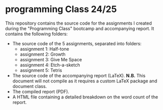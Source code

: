 # programming Class 24/25
This repository contains the source code for the assignments I created during the "Programming Class" bootcamp and accompanying report. 
It contains the following folders:

- The source code of the 5 assignments, separated into folders:
    - assignment 1: Half-tone
    - assignment 2: Growth
    - assignment 3: Give Me Space
    - assignment 4: Etch-a-sketch
    - assignment 5: Tetris
- The source code of the accompanying report (LaTeX). **N.B.** This document will not compile as it requires a custom LaTeX package and document class.
- The compiled report (PDF).
- A HTML file containing a detailed breakdown on the word count of the report.